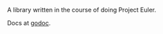 A library written in the course of doing Project Euler.

Docs at [godoc](https://godoc.org/github.com/frrad/euler).